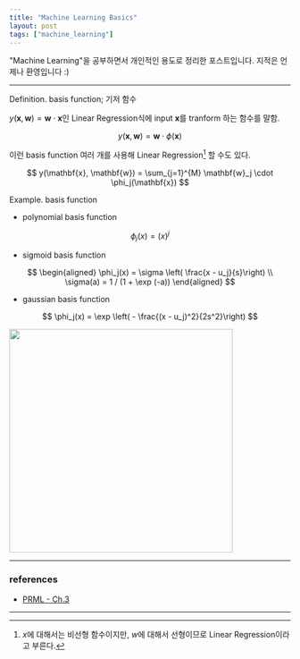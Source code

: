 ```yaml
---
title: "Machine Learning Basics"
layout: post
tags: ["machine_learning"]
---
```




"Machine Learning"을 공부하면서 개인적인 용도로 정리한 포스트입니다. 지적은 언제나 환영입니다 :)


<hr/>

<span class="statement-title">Definition.</span> basis function; 기저 함수<br>

$y(\mathbf{x}, \mathbf{w}) = \mathbf{w} \cdot \mathbf{x}$인 Linear Regression식에 input $\mathbf{x}$를 tranform 하는 함수를 말함.

$$
y(\mathbf{x}, \mathbf{w}) = \mathbf{w} \cdot \phi(\mathbf{x})
$$

이런 basis function 여러 개를 사용해 Linear Regression[^1] 할 수도 있다.

$$
y(\mathbf{x}, \mathbf{w}) = \sum_{j=1}^{M} \mathbf{w}_j \cdot \phi_j(\mathbf{x})
$$

<span class="statement-title">Example.</span> basis function<br>

- polynomial basis function

$$
\phi_j(x) = (x)^j
$$

- sigmoid basis function

$$
\begin{aligned}
\phi_j(x) = \sigma \left( \frac{x - u_j}{s}\right) \\
\sigma(a) = 1 / (1 + \exp (-a))
\end{aligned}
$$

- gaussian basis function

$$
\phi_j(x) = \exp \left( - \frac{(x - u_j)^2}{2s^2}\right)
$$

<div class="img-wrapper">
  <img src="{{ "/images/machine-learning/basis-function.png" | relative_url }}" width="400px">
</div>

<hr/>

### references

- [PRML - Ch.3](http://norman3.github.io/prml/docs/chapter03/1)

<hr/>

[^1]: $x$에 대해서는 비선형 함수이지만, $w$에 대해서 선형이므로 Linear Regression이라고 부른다.
